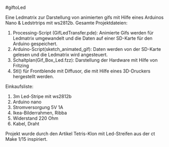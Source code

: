 #giftoLed

Eine Ledmatrix zur Darstellung von animierten gifs mit Hilfe eines Arduinos Nano & Ledstrtrips mit ws2812b. Gesamte Projektdateien:

1. Processing-Script (GifLedTransfer.pde): Animierte Gifs werden für Ledmatrix umgewandelt und die Daten auf einer SD-Karte für den Arduino gespeichert.
2. Arduino-Script(sketch_animated_gif): Daten werden von der SD-Karte gelesen und die Ledmatrix wird angesteuert.
3. Schaltplan(Gif_Box_Led.fzz): Darstellung der Hardware mit Hilfe von Fritzing
4. Stl() für Frontblende mit Diffusor, die mit Hilfe eines 3D-Druckers hergestellt werden.

Einkaufsliste:
1. 3m Led-Stripe mit ws2812b
2. Arduino nano
3. Stromversorgung 5V 1A
4. Ikea-Bilderrahmen, Ribba
5. Widerstand 220 Ohm
6. Kabel, Draht


Projekt wurde durch den Artikel Tetris-Klon mit Led-Streifen aus der ct Make 1/15 inspiriert. 

